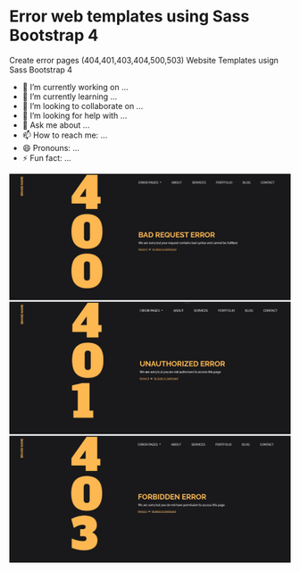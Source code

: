 <h1>Error web templates using Sass Bootstrap 4</h1>

Create error pages (404,401,403,404,500,503) Website Templates usign Sass Bootstrap 4

- 🔭 I’m currently working on ...
- 🌱 I’m currently learning ...
- 👯 I’m looking to collaborate on ...
- 🤔 I’m looking for help with ...
- 💬 Ask me about ...
- 📫 How to reach me: ...
- 😄 Pronouns: ...
- ⚡ Fun fact: ...

<table>
  <tbody>
    <tr><img src="screenshots/Error-400.JPG" alt="error 400 website templates"></tr>
    <tr><img src="screenshots/Error-401.JPG" alt="error 401 website templates"></tr>
    <tr><img src="screenshots/Error-403.JPG" alt="error 403 website templates"></tr>
  </tbody>
</table>
